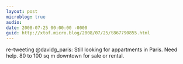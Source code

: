 ```yaml
---
layout: post
microblog: true
audio: 
date: 2008-07-25 00:00:00 -0000
guid: http://xtof.micro.blog/2008/07/25/t867790855.html
---
```

re-tweeting @davidg_paris: Still looking for appartments in Paris. Need help. 80 to 100 sq m downtown for sale or rental.
